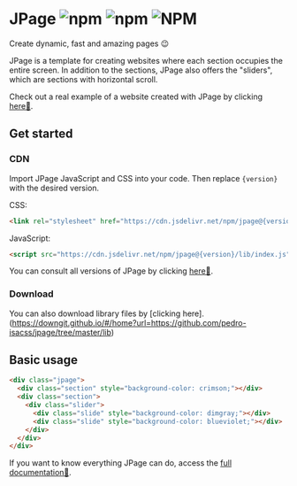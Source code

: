 # JPage ![npm](https://img.shields.io/npm/dt/jpage?color=%23dc143c) ![npm](https://img.shields.io/npm/v/jpage?color=%23dc143c) ![NPM](https://img.shields.io/npm/l/jpage?color=%23dc143c)
Create dynamic, fast and amazing pages 😉

JPage is a template for creating websites where each section occupies the entire screen. In addition to the sections, JPage also offers the "sliders", which are sections with horizontal scroll.

Check out a real example of a website created with JPage by clicking [here🔗](https://pedro-isacss.github.io/jpage/).

## Get started
### CDN
Import JPage JavaScript and CSS into your code. Then replace `{version}` with the desired version.

CSS:
```html
<link rel="stylesheet" href="https://cdn.jsdelivr.net/npm/jpage@{version}/lib/index.css">
```
JavaScript:
```html
<script src="https://cdn.jsdelivr.net/npm/jpage@{version}/lib/index.js" type="module"></script>
```

You can consult all versions of JPage by clicking [here🔗](https://www.npmjs.com/package/jpage).

### Download
You can also download library files by [clicking here].(https://downgit.github.io/#/home?url=https://github.com/pedro-isacss/jpage/tree/master/lib)

## Basic usage
```html
<div class="jpage">
  <div class="section" style="background-color: crimson;"></div>
  <div class="section">
    <div class="slider">
      <div class="slide" style="background-color: dimgray;"></div>
      <div class="slide" style="background-color: blueviolet;"></div>
    </div>
  </div>
</div>
```
If you want to know everything JPage can do, access the [full documentation🔗](https://github.com/pedro-isacss/jpage/wiki).
